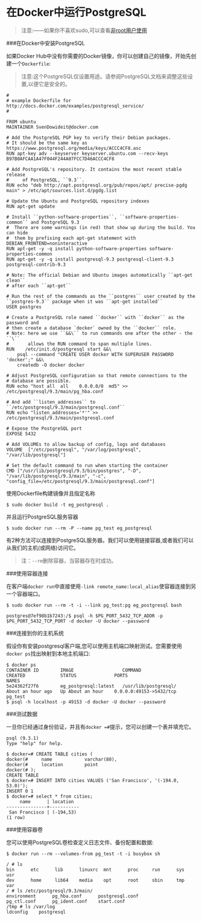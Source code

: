 在Docker中运行PostgreSQL
===

>注意:——如果你不喜欢sudo,可以查看[非root用户使用](installation/binaries.md)

###在Docker中安装PostgreSQL

如果Docker Hub中没有你需要的Docker镜像，你可以创建自己的镜像，开始先创建一个`Dockerfile`:


>注意:这个PostgreSQL仅设置用途。请参阅PostgreSQL文档来调整这些设置,以便它是安全的。

	#
	# example Dockerfile for http://docs.docker.com/examples/postgresql_service/
	#
	
	FROM ubuntu
	MAINTAINER SvenDowideit@docker.com
	
	# Add the PostgreSQL PGP key to verify their Debian packages.
	# It should be the same key as https://www.postgresql.org/media/keys/ACCC4CF8.asc
	RUN apt-key adv --keyserver keyserver.ubuntu.com --recv-keys B97B0AFCAA1A47F044F244A07FCC7D46ACCC4CF8
	
	# Add PostgreSQL's repository. It contains the most recent stable release
	#     of PostgreSQL, ``9.3``.
	RUN echo "deb http://apt.postgresql.org/pub/repos/apt/ precise-pgdg main" > /etc/apt/sources.list.d/pgdg.list
	
	# Update the Ubuntu and PostgreSQL repository indexes
	RUN apt-get update
	
	# Install ``python-software-properties``, ``software-properties-common`` and PostgreSQL 9.3
	#  There are some warnings (in red) that show up during the build. You can hide
	#  them by prefixing each apt-get statement with DEBIAN_FRONTEND=noninteractive
	RUN apt-get -y -q install python-software-properties software-properties-common
	RUN apt-get -y -q install postgresql-9.3 postgresql-client-9.3 postgresql-contrib-9.3
	
	# Note: The official Debian and Ubuntu images automatically ``apt-get clean``
	# after each ``apt-get``
	
	# Run the rest of the commands as the ``postgres`` user created by the ``postgres-9.3`` package when it was ``apt-get installed``
	USER postgres
	
	# Create a PostgreSQL role named ``docker`` with ``docker`` as the password and
	# then create a database `docker` owned by the ``docker`` role.
	# Note: here we use ``&&\`` to run commands one after the other - the ``\``
	#       allows the RUN command to span multiple lines.
	RUN    /etc/init.d/postgresql start &&\
	    psql --command "CREATE USER docker WITH SUPERUSER PASSWORD 'docker';" &&\
	    createdb -O docker docker
	
	# Adjust PostgreSQL configuration so that remote connections to the
	# database are possible. 
	RUN echo "host all  all    0.0.0.0/0  md5" >> /etc/postgresql/9.3/main/pg_hba.conf
	
	# And add ``listen_addresses`` to ``/etc/postgresql/9.3/main/postgresql.conf``
	RUN echo "listen_addresses='*'" >> /etc/postgresql/9.3/main/postgresql.conf
	
	# Expose the PostgreSQL port
	EXPOSE 5432
	
	# Add VOLUMEs to allow backup of config, logs and databases
	VOLUME  ["/etc/postgresql", "/var/log/postgresql", "/var/lib/postgresql"]
	
	# Set the default command to run when starting the container
	CMD ["/usr/lib/postgresql/9.3/bin/postgres", "-D", "/var/lib/postgresql/9.3/main", "-c", "config_file=/etc/postgresql/9.3/main/postgresql.conf"]

使用Dockerfile构建镜像并且指定名称

	$ sudo docker build -t eg_postgresql .

并且运行PostgreSQL服务容器

	$ sudo docker run --rm -P --name pg_test eg_postgresql

有2种方法可以连接到PostgreSQL服务器。我们可以使用链接容器,或者我们可以从我们的主机(或网络)访问它。

>注：`--rm`删除容器，当容器存在时成功。

###使用容器连接

在客户端`docker run`中直接使用`-link remote_name:local_alias`使容器连接到另一个容器端口。

	$ sudo docker run --rm -t -i --link pg_test:pg eg_postgresql bash
	
	postgres@7ef98b1b7243:/$ psql -h $PG_PORT_5432_TCP_ADDR -p $PG_PORT_5432_TCP_PORT -d docker -U docker --password

###连接到你的主机系统

假设你有安装postgresql客户端,您可以使用主机端口映射测试。您需要使用`docker ps`找出映射到本地主机端口:

	$ docker ps
	CONTAINER ID        IMAGE                  COMMAND                CREATED             STATUS              PORTS                                      NAMES
	5e24362f27f6        eg_postgresql:latest   /usr/lib/postgresql/   About an hour ago   Up About an hour    0.0.0.0:49153->5432/tcp                    pg_test
	$ psql -h localhost -p 49153 -d docker -U docker --password

###测试数据

一旦你已经通过身份验证，并且有`docker =#`提示，您可以创建一个表并填充它。

	psql (9.3.1)
	Type "help" for help.
	
	$ docker=# CREATE TABLE cities (
	docker(#     name            varchar(80),
	docker(#     location        point
	docker(# );
	CREATE TABLE
	$ docker=# INSERT INTO cities VALUES ('San Francisco', '(-194.0, 53.0)');
	INSERT 0 1
	$ docker=# select * from cities;
	     name      | location
	---------------+-----------
	 San Francisco | (-194,53)
	(1 row)

###使用容器卷

您可以使用PostgreSQL卷检查定义日志文件、备份配置和数据:

	$ docker run --rm --volumes-from pg_test -t -i busybox sh
	
	/ # ls
	bin      etc      lib      linuxrc  mnt      proc     run      sys      usr
	dev      home     lib64    media    opt      root     sbin     tmp      var
	/ # ls /etc/postgresql/9.3/main/
	environment      pg_hba.conf      postgresql.conf
	pg_ctl.conf      pg_ident.conf    start.conf
	/tmp # ls /var/log
	ldconfig    postgresql